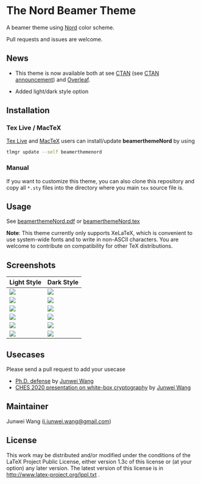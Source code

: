 # The Nord Beamer Theme

A beamer theme using [Nord](https://www.nordtheme.com/) color scheme.

Pull requests and issues are welcome.

## News

- This theme is now available both at see [CTAN](https://ctan.org/pkg/beamerthemenord) (see [CTAN announcement](https://ctan.org/ctan-ann/id/mailman.2913.1593882783.3866.ctan-ann@ctan.org))  and [Overleaf](https://www.overleaf.com/latex/templates/beamerthemenord/xyjjhcsyyjbr).

- Added light/dark style option

## Installation

### Tex Live /  MacTeX

[Tex Live](https://www.tug.org/texlive/) and [MacTeX](https://www.tug.org/mactex/) users can install/update **beamerthemeNord** by using
```sh
tlmgr update --self beamerthemenord
```

### Manual

If you want to customize this theme, you can also clone this repository and copy all `*.sty` files into the directory where you main `tex` source file is.

## Usage 

See [beamerthemeNord.pdf](./beamerthemeNord.pdf) or [beamerthemeNord.tex](./beamerthemeNord.tex)

**Note**: This theme currently only supports XeLaTeX, which is convenient to use system-wide fonts and to write in non-ASCII characters.
You are welcome to contribute on compatibility for other TeX distributions.

## Screenshots

Light Style                             |  Dark Style
----------------------------------------|---------------------------------------
![](./screenshots/light-titlepage.png)  |  ![](./screenshots/dark-titlepage.png)
![](./screenshots/light-usage.png)      |  ![](./screenshots/dark-usage.png)
![](./screenshots/light-colors.png)     |  ![](./screenshots/dark-colors.png)
![](./screenshots/light-fonts.png)      |  ![](./screenshots/dark-fonts.png)
![](./screenshots/light-blocks.png)     |  ![](./screenshots/dark-blocks.png)
![](./screenshots/light-toc.png)        |  ![](./screenshots/dark-toc.png)


## Usecases

Please send a pull request to add your usecase

- [Ph.D. defense](https://junwei-wang.github.io/pdfs/slides/2020-phd-defense-handout.pdf) by [Junwei Wang](https://github.com/junwei-wang)
- [CHES 2020 presentation on white-box cryptography](https://iacr.org/submit/files/slides/2020/tches/ches2020/30398/slides.pdf) by [Junwei Wang](https://github.com/junwei-wang)

## Maintainer

Junwei Wang (i.junwei.wang@gmail.com)

## License

This work may be distributed and/or modified under the conditions of the LaTeX Project Public License, either version 1.3c of this license or (at your option) any later version. The latest version of this license is in http://www.latex-project.org/lppl.txt .
